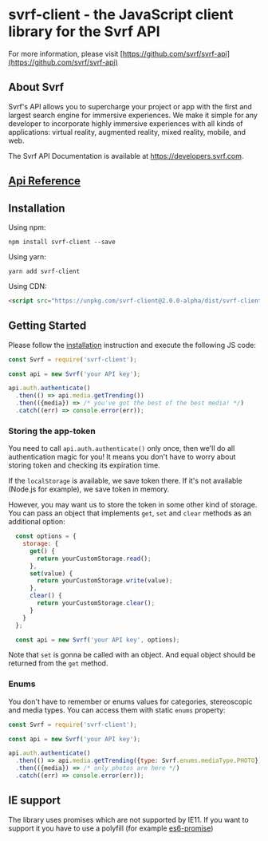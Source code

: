 # svrf-client - the JavaScript client library for the Svrf API

For more information, please visit [https://github.com/svrf/svrf-api](https://github.com/svrf/svrf-api)

## About Svrf

Svrf's API allows you to supercharge your project or app with the first and largest search engine for immersive experiences. We make it simple for any developer to incorporate highly immersive experiences with all kinds of applications: virtual reality, augmented reality, mixed reality, mobile, and web.

The Svrf API Documentation is available at <https://developers.svrf.com>.

## [Api Reference](https://github.com/Svrf/svrf-javascript-client/blob/master/docs/Api.md)

## Installation

Using npm:

```shell
npm install svrf-client --save
```

Using yarn:

```shell
yarn add svrf-client
```

Using CDN:
```html
<script src="https://unpkg.com/svrf-client@2.0.0-alpha/dist/svrf-client.min.js"></script>
```

## Getting Started

Please follow the [installation](#installation) instruction and execute the following JS code:

```javascript
const Svrf = require('svrf-client');

const api = new Svrf('your API key');

api.auth.authenticate()
  .then(() => api.media.getTrending())
  .then(({media}) => /* you've got the best of the best media! */)
  .catch((err) => console.error(err));

```

### Storing the app-token

You need to call `api.auth.authenticate()` only once, then we'll do all authentication magic for you! It means you don't have to worry about storing token and checking its expiration time.

If the `localStorage` is available, we save token there. If it's not available (Node.js for example), we save token in memory.

However, you may want us to store the token in some other kind of storage. You can pass an object that implements `get`, `set` and `clear` methods as an additional option:

```javascript
  const options = {
    storage: {
      get() {
        return yourCustomStorage.read();
      },
      set(value) {
        return yourCustomStorage.write(value);
      },
      clear() {
        return yourCustomStorage.clear();
      }
    }
  };

  const api = new Svrf('your API key', options);
```

Note that `set` is gonna be called with an object. And equal object should be returned from the `get` method.

### Enums

You don't have to remember or enums values for categories, stereoscopic and media types. You can access them with static `enums` property:

```javascript
const Svrf = require('svrf-client');

const api = new Svrf('your API key');

api.auth.authenticate()
  .then(() => api.media.getTrending({type: Svrf.enums.mediaType.PHOTO}))
  .then(({media}) => /* only photos are here */)
  .catch((err) => console.error(err));
```

## IE support

The library uses promises which are not supported by IE11. If you want to support it you have to use a polyfill (for example [es6-promise](https://github.com/stefanpenner/es6-promise))
